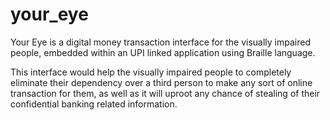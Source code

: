 # your_eye

Your Eye is a digital money transaction interface for the visually impaired people, embedded within an UPI linked application using Braille language.

This interface would help the visually impaired people to completely eliminate their dependency over a third person to make any sort of online transaction for them, as well as it will uproot any chance of stealing of their confidential banking related information.
